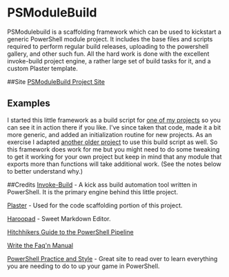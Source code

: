 # PSModuleBuild

PSModulebuild is a scaffolding framework which can be used to kickstart a generic PowerShell module project. It includes the base files and scripts required to perform regular build releases, uploading to the powershell gallery, and other such fun. All the hard work is done with the excellent invoke-build project engine, a rather large set of build tasks for it, and a custom Plaster template.

##Site
[PSModuleBuild Project Site](https://www.github.com/zloeber/PSModuleBuild)

## Examples
I started this little framework as a build script for [one of my projects](https://github.com/zloeber/FormatPowershellCode) so you can see it in action there if you like. I've since taken that code, made it a bit more generic, and added an initialization routine for new projects. As an exercise I adapted [another older project](https://github.com/zloeber/NLogModule) to use this build script as well. So this framework does work for me but you might need to do some tweaking to get it working for your own project but keep in mind that any module that exports more than functions will take additional work. (See the notes below to better understand why.)

##Credits
[Invoke-Build](https://github.com/nightroman/Invoke-Build) - A kick ass build automation tool written in PowerShell. It is the primary engine behind this little project.

[Plaster](https://github.com/PowerShell/Plaster) - Used for the code scaffolding portion of this project.

[Haroopad](http://pad.haroopress.com/) - Sweet Markdown Editor.

[Hitchhikers Guide to the PowerShell Pipeline](https://xainey.github.io/2017/powershell-module-pipeline/)

[Write the Faq'n Manual](https://get-powershellblog.blogspot.com/2017/03/write-faq-n-manual-part1.html)

[PowerShell Practice and Style](https://github.com/PoshCode/PowerShellPracticeAndStyle) - Great site to read over to learn everything you are needing to do to up your game in PowerShell.
